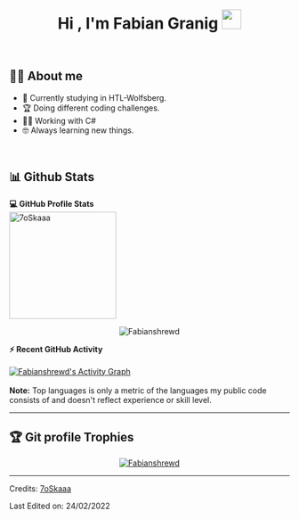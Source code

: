 <h1 align="center">Hi , I'm Fabian Granig <img src="https://media.giphy.com/media/hvRJCLFzcasrR4ia7z/giphy.gif" width="35"></h1>

<br>

## :sassy_man:  About me
- :school: Currently studying in HTL-Wolfsberg.
- :trophy: Doing different coding challenges.
- :technologist: Working with C#
- :nerd_face: Always learning new things.

<br>

## 📊 Github Stats
  <summary><b>💻 GitHub Profile Stats</b></summary>
	  <img src="https://github-readme-stats.vercel.app/api/top-langs?username=Fabianshrewd&langs_count=10&show_icons=true&locale=en&layout=compact&theme=algolia" alt="7oSkaaa" height="192px"/>
  <br/>
<p align="center"><img src="https://github-readme-streak-stats.herokuapp.com/?user=Fabianshrewd&theme=algolia" alt="Fabianshrewd" /></p>

<summary><b>⚡ Recent GitHub Activity</b></summary>
  <br/>
   <a href="https://github.com/Fabianshrewd"><img alt="Fabianshrewd's Activity Graph" src="https://activity-graph.herokuapp.com/graph?username=Fabianshrewd&custom_title=Fabianshrewd's%20Contribution%20Graph&theme=react-dark" /></a>
  <br/>

<br/>
  <b>Note:</b> Top languages is only a metric of the languages my public code consists of and doesn't reflect experience or skill level.
  </p>

----

## :trophy: Git profile Trophies

<p align="center"> <a href="https://github.com/ryo-ma/github-profile-trophy"><img src="https://github-profile-trophy.vercel.app/?username=7Fabianshrewd&layout=compact&theme=algolia" alt="Fabianshrewd" /></a> </p>

-----
Credits: [7oSkaaa](https://github.com/7oSkaaa)

Last Edited on: 24/02/2022
